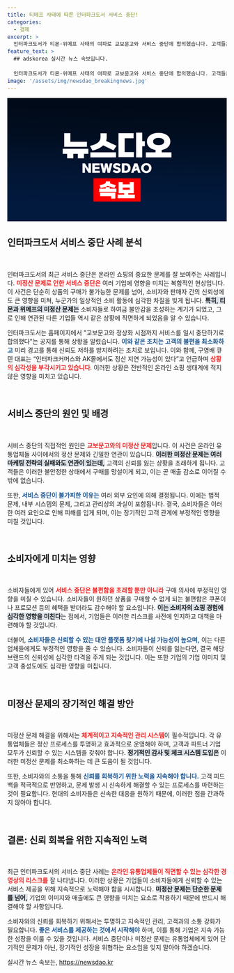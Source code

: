 ```yaml
---
title: 티메프 사태에 따른 인터파크도서 서비스 중단!
categories:
  - 경제
excerpt: >
  인터파크도서가 티몬·위메프 사태의 여파로 교보문고와 서비스 중단에 합의했습니다. 고객들은 구매 불가 메시지를 접하며 불편을 겪고 있습니다. 자세한 상황을 알아보세요!
feature_text: >
  ## adskorea 실시간 뉴스 속보입니다.

  인터파크도서가 티몬·위메프 사태의 여파로 교보문고와 서비스 중단에 합의했습니다. 고객들은 구매 불가 메시지를 접하며 불편을 겪고 있습니다. 자세한 상황을 알아보세요!
image: '/assets/img/newsdao_breakingnews.jpg'
---
```


<p><img src="/assets/img/newsdao_breakingnews.jpg" alt="adskorea 속보" /></p>

<h2 data-ke-size="size26">인터파크도서 서비스 중단 사례 분석</h2>

<p data-ke-size="size16">&nbsp;</p>

<p>인터파크도서의 최근 서비스 중단은 온라인 쇼핑의 중요한 문제를 잘 보여주는 사례입니다. <b><span style="color: #ee2323;">미정산 문제로 인한 서비스 중단은</span></b> 여러 기업에 영향을 미치는 복합적인 현상입니다. 이 사건은 단순히 상품의 구매가 불가능한 문제를 넘어, 소비자와 판매자 간의 신뢰성에도 큰 영향을 미쳐, 누군가의 일상적인 소비 활동에 심각한 차질을 빚게 됩니다. <b><span style="background-color: #21538527;">특히, 티몬과 위메프의 미정산 문제는</span></b> 소비자들로 하여금 불안감을 조성하는 계기가 되었고, 그로 인해 연관된 다른 기업들 역시 같은 상황에 직면하게 되었음을 알 수 있습니다.</p>

<p>인터파크도서는 홈페이지에서 "교보문고와 정상화 시점까지 서비스를 일시 중단하기로 합의했다"는 공지를 통해 상황을 알렸습니다. <b><span style="color: #1a5490;">이와 같은 조치는 고객의 불편을 최소화하고</span></b> 미리 경고를 통해 신뢰도 저하를 방지하려는 조치로 보입니다. 이와 함께, 구영배 큐텐 대표는 “인터파크커머스와 AK몰에서도 정산 지연 가능성이 있다”고 언급하며 <b><span style="color: #ee2323;">상황의 심각성을 부각시키고 있습니다</span></b>. 이러한 상황은 전반적인 온라인 쇼핑 생태계에 적지 않은 영향을 미치고 있습니다.</p>

<p data-ke-size="size16">&nbsp;</p>

<h2 data-ke-size="size26">서비스 중단의 원인 및 배경</h2>

<p data-ke-size="size16">&nbsp;</p>

<p>서비스 중단의 직접적인 원인은 <b><span style="color: #ee2323;">교보문고와의 미정산 문제</span></b>입니다. 이 사건은 온라인 유통업체들 사이에서의 정산 문제와 긴밀한 연관이 있습니다. <b><span style="background-color: #21538527;">이러한 미정산 문제는 여러 마케팅 전략의 실패와도 연관이 있는데,</span></b> 고객의 신뢰를 잃는 상황을 초래하게 됩니다. 고객들은 이러한 불안정한 상태에서 구매를 망설이게 되고, 이는 곧 매출 감소로 이어질 수밖에 없습니다.</p>

<p>또한, <b><span style="color: #1a5490;">서비스 중단이 불가피한 이유는</span></b> 여러 외부 요인에 의해 결정됩니다. 이에는 법적 문제, 내부 시스템의 문제, 그리고 관리상의 과실이 포함됩니다. 결국, 소비자들은 이러한 여러 요인으로 인해 피해를 입게 되며, 이는 장기적인 고객 관계에 부정적인 영향을 미칠 것입니다.</p>

<p data-ke-size="size16">&nbsp;</p>

<h2 data-ke-size="size26">소비자에게 미치는 영향</h2>

<p data-ke-size="size16">&nbsp;</p>

<p>소비자들에게 있어 <b><span style="color: #ee2323;">서비스 중단은 불편함을 초래할 뿐만 아니라</span></b> 구매 의사에 부정적인 영향을 미칠 수 있습니다. 소비자들이 원하던 상품을 구매할 수 없게 되는 불편함은 쿠폰이나 프로모션 등의 혜택을 받더라도 감수해야 할 요소입니다. <b><span style="background-color: #21538527;">이는 소비자의 쇼핑 경험에 심각한 영향을 미친다</span></b>는 점에서, 기업들은 이러한 리스크를 사전에 인지하고 대책을 마련해야 할 것입니다.</p>

<p>더불어, <b><span style="color: #1a5490;">소비자들은 신뢰할 수 있는 대안 플랫폼 찾기에 나설 가능성이 높으며,</span></b> 이는 다른 업체들에게도 부정적인 영향을 줄 수 있습니다. 소비자들이 신뢰를 잃는다면, 결국 해당 브랜드의 신뢰성에 심각한 타격을 주게 되는 것입니다. 이는 또한 기업의 기업 이미지 및 고객 충성도에도 심각한 영향을 미칩니다.</p>

<p data-ke-size="size16">&nbsp;</p>

<h2 data-ke-size="size26">미정산 문제의 장기적인 해결 방안</h2>

<p data-ke-size="size16">&nbsp;</p>

<p>미정산 문제 해결을 위해서는 <b><span style="color: #ee2323;">체계적이고 지속적인 관리 시스템</span></b>이 필수적입니다. 각 유통업체들은 정산 프로세스를 투명하고 효과적으로 운영해야 하며, 고객과 파트너 기업 모두가 신뢰할 수 있는 시스템을 갖춰야 합니다. <b><span style="background-color: #21538527;">정기적인 감사 및 체크 시스템 도입은</span></b> 이러한 미정산 문제를 최소화하는 데 큰 도움이 될 것입니다.</p>

<p>또한, 소비자와의 소통을 통해 <b><span style="color: #1a5490;">신뢰를 회복하기 위한 노력을 지속해야 합니다.</span></b> 고객 피드백을 적극적으로 반영하고, 문제 발생 시 신속하게 해결할 수 있는 프로세스를 마련하는 것이 필요합니다. 현대의 소비자들은 신속한 대응을 원하기 때문에, 이러한 점을 간과하지 않아야 합니다.</p>

<p data-ke-size="size16">&nbsp;</p>

<h2 data-ke-size="size26">결론: 신뢰 회복을 위한 지속적인 노력</h2>

<p data-ke-size="size16">&nbsp;</p>

<p>최근 인터파크도서의 서비스 중단 사례는 <b><span style="color: #ee2323;">온라인 유통업체들이 직면할 수 있는 심각한 경영상의 리스크를</span></b> 잘 나타냅니다. 이러한 상황은 기업들이 소비자들에게 신뢰할 수 있는 서비스 제공을 위해 지속적으로 노력해야 함을 시사합니다. <b><span style="background-color: #21538527;">미정산 문제는 단순한 문제를 넘어,</span></b> 기업의 이미지와 매출에도 큰 영향을 미치는 요소로 작용하기 때문에 반드시 해결해야 할 사항입니다.</p>

<p>소비자와의 신뢰를 회복하기 위해서는 투명하고 지속적인 관리, 고객과의 소통 강화가 필요합니다. <b><span style="color: #1a5490;">좋은 서비스를 제공하는 것에서 시작해야</span></b> 하며, 이를 통해 기업은 지속 가능한 성장을 이룰 수 있을 것입니다. 서비스 중단이나 미정산 문제는 유통업체에게 있어 단기적인 문제가 아닌, 장기적인 성장을 위협하는 요소임을 잊지 말아야 하겠습니다.</p>
실시간 뉴스 속보는, <a href="https://newsdao.kr" rel="dofollow">https://newsdao.kr</a>


